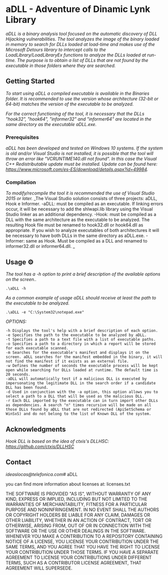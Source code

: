# aDLL - Adventure of Dinamic Lynk Library

_aDLL is a binary analysis tool focused on the automatic discovery of DLL Hijacking vulnerabilities. The tool analyzes the image of the binary loaded in memory to search for DLLs loaded at load-time and makes use of the Microsoft Detours library to intercept calls to the LoadLibrary/LoadLibraryEx functions to analyze the DLLs loaded at run-time. The purpose is to obtain a list of DLLs that are not found by the executable in those folders where they are searched._

## Getting Started 

_To start using aDLL a compiled executable is available in the Binaries folder. It is recommended to use the version whose architecture (32-bit or 64-bit) matches the version of the executable to be analyzed._

_For the correct functioning of the tool, it is necessary that the DLLs "hook32", "hook64", "informer32" and "informer64" are located in the same directory as the executable aDLL.exe._
### Prerequisites 

_aDLL has been developed and tested on Windows 10 systems._
_If the system is old and/or Visual Studio is not installed, it is possible that the tool will throw an error like "VCRUNTIME140.dll not found". In this case the Visual C++ Redistributable update must be installed.
 Update can be found here: https://www.microsoft.com/es-ES/download/details.aspx?id=49984._

### Compilation 

_To modify/recompile the tool it is recommended the use of Visual Studio 2015 or later._
_The Visual Studio solution consists of three projects: aDLL, Hook e Informer.
    -aDLL: must be compiled as an executable. If linking errors occur, it will be necessary to add the shlwapi.lib library using the Visual Studio linker as an additional dependency.
    -Hook: must be compiled as a DLL with the same architecture as the executable to be analyzed. The resulting Hook file must be renamed to hook32.dll or hook64.dll as appropriate. If you wish to analyze executables of both architectures it will be necessary to have both DLLs in the same directory as aDLL.exe. 
    -Informer: same as Hook. Must be compiled as a DLL and renamed to informer32.dll or informer64.dll.
_

## Usage ⚙️

_The tool has a -h option to print a brief description of the available options on the screen.._
```
.\aDLL -h
```
_As a common example of usage aDLL should receive at least the path to the executable to be analyzed._
```
.\aDLL -e "C:\System32\notepad.exe"
```
_OPTIONS:_

```
-h Displays the tool's help with a brief description of each option.
-e Specifies the path to the executable to be analyzed by aDLL.
-t Specifies a path to a text file with a list of executable paths.
-o Specifies a path to a directory in which a report will be stored for each executable scanned.
-m Searches for the executable's manifest and displays it on the screen. aDLL searches for the manifest embedded in the binary, it will not find the manifest if it exists as an external file.
-w Defines the number of seconds the executable process will be kept open while searching for DLLs loaded at runtime. The default time is 20 seconds.
-aDLL will automatically test if a malicious DLL is executed by impersonating the legitimate DLL in the search order if a candidate DLL has been found.
-d Used in conjunction with the -a option, this option allows you to select a path to a DLL that will be used as the malicious DLL.
-r Each DLL imported by the executable can in turn import other DLLs as dependencies. A search "n" times recursive will be made on all those DLLs found by aDLL that are not redirected (ApiSetSchema or WinSxS) and do not belong to the list of Known DLL of the system.
```
## Acknowledgments

_Hook DLL is based on the idea of ctxis's DLLHSC: https://github.com/ctxis/DLLHSC_

## Contact

_ideaslocas@telefonica.com_# aDLL

you can find more information about licenses at: licenses.txt

THE SOFTWARE IS PROVIDED "AS IS", WITHOUT WARRANTY OF ANY KIND, EXPRESS OR IMPLIED, INCLUDING BUT NOT 
LIMITED TO THE WARRANTIES OF MERCHANTABILITY, FITNESS FOR A PARTICULAR PURPOSE AND 
NONINFRINGEMENT. IN NO EVENT SHALL THE AUTHORS OR COPYRIGHT HOLDERS BE LIABLE FOR ANY CLAIM, 
DAMAGES OR OTHER LIABILITY, WHETHER IN AN ACTION OF CONTRACT, TORT OR OTHERWISE, ARISING FROM, 
OUT OF OR IN CONNECTION WITH THE SOFTWARE OR THE USE OR OTHER DEALINGS IN THE SOFTWARE.
WHENEVER YOU MAKE A CONTRIBUTION TO A REPOSITORY CONTAINING NOTICE OF A LICENSE, 
YOU LICENSE YOUR CONTRIBUTION UNDER THE SAME TERMS, AND YOU AGREE 
THAT YOU HAVE THE RIGHT TO LICENSE YOUR CONTRIBUTION UNDER THOSE TERMS. 
IF YOU HAVE A SEPARATE AGREEMENT TO LICENSE YOUR CONTRIBUTIONS UNDER DIFFERENT TERMS, 
SUCH AS A CONTRIBUTOR LICENSE AGREEMENT, THAT AGREEMENT WILL SUPERSEDE.
